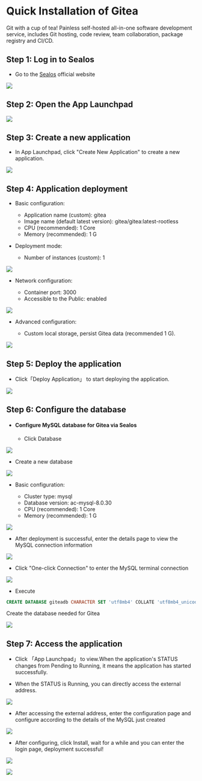 # Quick Installation of Gitea

Git with a cup of tea! Painless self-hosted all-in-one software development service, includes Git hosting, code review, team collaboration, package registry and CI/CD.

## Step 1: Log in to Sealos

- Go to the [Sealos](https://cloud.sealos.io/) official website

![](../images/gitea-0.png)

## Step 2: Open the App Launchpad 

![](../images/gitea-1.png)

## Step 3: Create a new application

- In App Launchpad, click "Create New Application" to create a new application.

![](../images/gitea-2.png)

## Step 4: Application deployment

- Basic configuration:

  

  - Application name (custom): gitea
  - Image name (default latest version): gitea/gitea:latest-rootless
  - CPU (recommended): 1 Core
  - Memory (recommended): 1 G

- Deployment mode:

  
  
  - Number of instances (custom): 1

![](../images/gitea-3.png)

- Network configuration:

  

  - Container  port: 3000
  - Accessible to the Public: enabled

![](../images/gitea-4.png)

- Advanced configuration:

  

  - Custom local storage, persist Gitea data (recommended 1 G).



![](../images/gitea-5.png)

## Step 5: Deploy the application

- Click「Deploy Application」 to start deploying the application.

![](../images/gitea-6.png)

## Step 6: Configure the database

- #### Configure MySQL database for Gitea via Sealos

  - Click Database

![](../images/gitea-9.png)

- Create a new database

![](../images/gitea-10.png)

- Basic configuration:

  

  - Cluster type: mysql
  - Database version: ac-mysql-8.0.30
  - CPU (recommended): 1 Core
  - Memory (recommended): 1 G


![](../images/gitea-11.png)

- After deployment is successful, enter the details page to view the MySQL connection information

![](../images/gitea-12.png)

- Click "One-click Connection" to enter the MySQL terminal connection

![](../images/gitea-13.png)

- Execute

```sql
CREATE DATABASE giteadb CHARACTER SET 'utf8mb4' COLLATE 'utf8mb4_unicode_ci';
```

Create the database needed for Gitea

![](../images/gitea-14.png)

## Step 7: Access the application

- Click 「App Launchpad」 to view.When the application's STATUS changes from Pending to Running, it means the application has started successfully.

- When the STATUS is Running, you can directly access the external address.


![](../images/gitea-7.png)

- After accessing the external address, enter the configuration page and configure according to the details of the MySQL just created


![](../images/gitea-15.png)

- After configuring, click Install, wait for a while and you can enter the login page, deployment successful!


![](../images/gitea-16.png)

![](../images/gitea-17.png)

